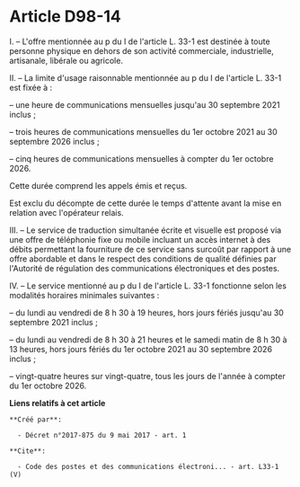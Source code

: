 # Article D98-14

I. – L'offre mentionnée au p du I de l'article L. 33-1 est destinée à toute personne physique en dehors de son activité
commerciale, industrielle, artisanale, libérale ou agricole. 

II. – La limite d'usage raisonnable mentionnée au p du I de l'article L. 33-1 est fixée à : 

– une heure de communications mensuelles jusqu'au 30 septembre 2021 inclus ; 

– trois heures de communications mensuelles du 1er octobre 2021 au 30 septembre 2026 inclus ; 

– cinq heures de communications mensuelles à compter du 1er octobre 2026. 

Cette durée comprend les appels émis et reçus. 

Est exclu du décompte de cette durée le temps d'attente avant la mise en relation avec l'opérateur relais. 

III. – Le service de traduction simultanée écrite et visuelle est proposé via une offre de téléphonie fixe ou mobile incluant
un accès internet à des débits permettant la fourniture de ce service sans surcoût par rapport à une offre abordable et dans
le respect des conditions de qualité définies par l'Autorité de régulation des communications électroniques et des postes. 

IV. – Le service mentionné au p du I de l'article L. 33-1 fonctionne selon les modalités horaires minimales suivantes : 

– du lundi au vendredi de 8 h 30 à 19 heures, hors jours fériés jusqu'au 30 septembre 2021 inclus ; 

– du lundi au vendredi de 8 h 30 à 21 heures et le samedi matin de 8 h 30 à 13 heures, hors jours fériés du 1er octobre 2021
au 30 septembre 2026 inclus ; 

– vingt-quatre heures sur vingt-quatre, tous les jours de l'année à compter du 1er octobre 2026.

**Liens relatifs à cet article**

	**Créé par**:

	  - Décret n°2017-875 du 9 mai 2017 - art. 1

	**Cite**:

	  - Code des postes et des communications électroni... - art. L33-1 (V)
